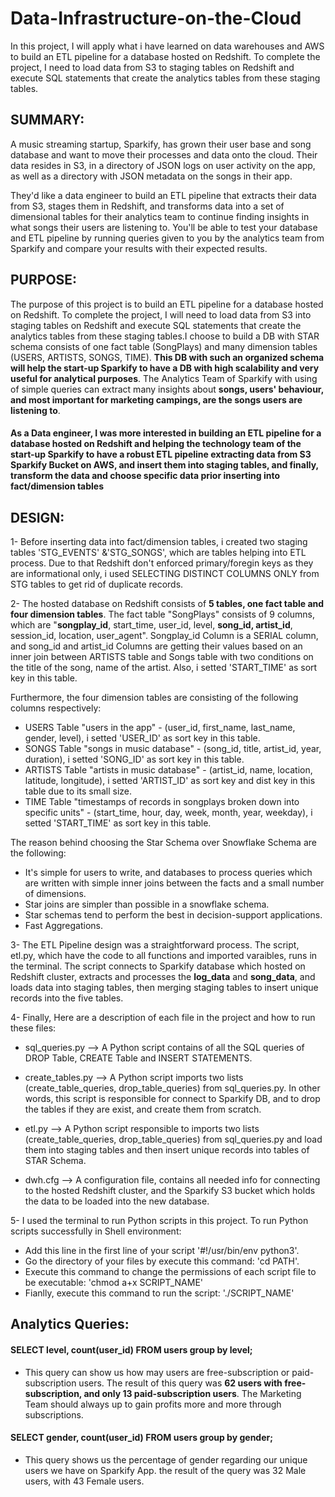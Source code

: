 # Data-Infrastructure-on-the-Cloud
In this project, I will apply what i have learned on data warehouses and AWS to build an ETL pipeline for a database hosted on Redshift. To complete the project, I need to load data from S3 to staging tables on Redshift and execute SQL statements that create the analytics tables from these staging tables.


## SUMMARY:

A music streaming startup, Sparkify, has grown their user base and song database and want to move their processes and data onto the cloud. Their data resides in S3, in a directory of JSON logs on user activity on the app, as well as a directory with JSON metadata on the songs in their app.

They'd like a data engineer to build an ETL pipeline that extracts their data from S3, stages them in Redshift, and transforms data into a set of dimensional tables for their analytics team to continue finding insights in what songs their users are listening to. You'll be able to test your database and ETL pipeline by running queries given to you by the analytics team from Sparkify and compare your results with their expected results.


## PURPOSE:

The purpose of this project is to build an ETL pipeline for a database hosted on Redshift. To complete the project, I will need to load data from S3 into staging tables on Redshift and execute SQL statements that create the analytics tables from these staging tables.I choose to build a DB with STAR schema consists of one fact table (SongPlays) and many dimension tables (USERS, ARTISTS, SONGS, TIME).
**This DB with such an organized schema will help the start-up Sparkify to have a DB with high scalability and very useful for analytical purposes**. The Analytics Team of Sparkify with using of simple queries can extract many insights about **songs, users' behaviour, and most important for marketing campings, are the songs users are listening to**.

#### As a Data engineer, I was more interested in building an ETL pipeline for a database hosted on Redshift and helping the technology team of the start-up Sparkify to have a robust ETL pipeline extracting data from S3 Sparkify Bucket on AWS, and insert them into staging tables, and finally, transform the data and choose specific data prior inserting into fact/dimension tables ####


## DESIGN:

1- Before inserting data into fact/dimension tables, i created two staging tables 'STG_EVENTS' &'STG_SONGS', which are tables helping into ETL process. Due to that Redshift don't enforced primary/foregin keys as they are informational only, i used SELECTING DISTINCT COLUMNS ONLY from STG tables to get rid of duplicate records.

2- The hosted database on Redshift consists of **5 tables, one fact table and four dimension tables**. The fact table "SongPlays" consists of 9 columns, which are "**songplay_id**, start_time, user_id, level, **song_id, artist_id**, session_id, location, user_agent". Songplay_id Column is a SERIAL column, and song_id and artist_id Columns are getting their values based on an inner join between ARTISTS table and Songs table with two conditions on the title of the song, name of the artist. Also, i setted 'START_TIME' as sort key in this table.

Furthermore, the four dimension tables are consisting of the following columns respectively: 

- USERS Table "users in the app" - (user_id, first_name, last_name, gender, level), i setted 'USER_ID' as sort key in this table.
- SONGS Table "songs in music database" - (song_id, title, artist_id, year, duration), i setted 'SONG_ID' as sort key in this table.
- ARTISTS Table "artists in music database" - (artist_id, name, location, latitude, longitude), i setted 'ARTIST_ID' as sort key and dist key in this table due to its small size.
- TIME Table "timestamps of records in songplays broken down into specific units" - (start_time, hour, day, week, month, year, weekday), i setted 'START_TIME' as sort key in this table.

The reason behind choosing the Star Schema over Snowflake Schema are the following:
- It's simple for users to write, and databases to process queries which are written with simple inner joins between the facts and a small number of dimensions. 
- Star joins are simpler than possible in a snowflake schema. 
- Star schemas tend to perform the best in decision-support applications.
- Fast Aggregations.

3- The ETL Pipeline design was a straightforward process. The script, etl.py, which have the code to all functions and imported varaibles, runs in the terminal. The script connects to Sparkify database which hosted on Redshift cluster, extracts and processes the **log_data** and **song_data**, and loads data into staging tables, then merging staging tables to insert unique records into the five tables.

4- Finally, Here are a description of each file in the project and how to run these files:

- sql_queries.py --> A Python script contains of all the SQL queries of DROP Table, CREATE Table and INSERT STATEMENTS.

- create_tables.py --> A Python script imports two lists (create_table_queries, drop_table_queries) from sql_queries.py. In other words, this script is responsible for connect to Sparkify DB, and to drop the tables if they are exist, and create them from scratch.

- etl.py --> A Python script responsible to imports two lists (create_table_queries, drop_table_queries) from sql_queries.py and load them into staging tables and then insert unique records into tables of STAR Schema.

- dwh.cfg --> A configuration file, contains all needed info for connecting to the hosted Redshift cluster, and the Sparkify S3 bucket which holds the data to be loaded into the new database. 

5- I used the terminal to run Python scripts in this project. To run Python scripts successfully in Shell environment:
   - Add this line in the first line of your script '#!/usr/bin/env python3'.
   - Go the directory of your files by execute this command: 'cd PATH'.
   - Execute this command to change the permissions of each script file to be executable: 'chmod a+x SCRIPT_NAME'
   - Fianlly, execute this command to run the script: './SCRIPT_NAME'


## Analytics Queries:

#### SELECT level, count(user_id) FROM users group by level;
- This query can show us how may users are free-subscription or paid-subscription users. The result of this query was **62 users with free-subscription, and only 13 paid-subscription users**. The Marketing Team should always up to gain profits more and more through subscriptions.


#### SELECT gender, count(user_id) FROM users group by gender;
- This query shows us the percentage of gender regarding our unique users we have on Sparkify App. the result of the query was 32 Male users, with 43 Female users.
